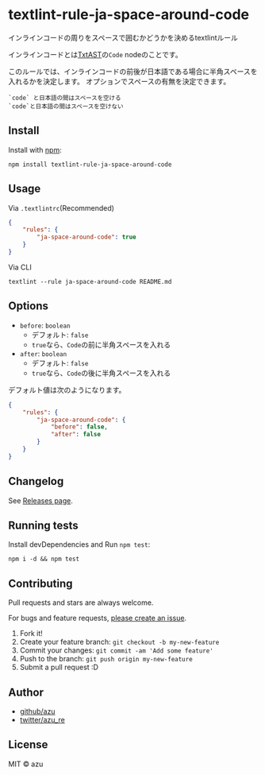 # textlint-rule-ja-space-around-code

インラインコードの周りをスペースで囲むかどうかを決めるtextlintルール

インラインコードとは[TxtAST](https://github.com/textlint/textlint/blob/master/docs/txtnode.md "TxtAST")の`Code` nodeのことです。

このルールでは、インラインコードの前後が日本語である場合に半角スペースを入れるかを決定します。
オプションでスペースの有無を決定できます。

    `code` と日本語の間はスペースを空ける
    `code`と日本語の間はスペースを空けない

## Install

Install with [npm](https://www.npmjs.com/):

    npm install textlint-rule-ja-space-around-code

## Usage

Via `.textlintrc`(Recommended)

```json
{
    "rules": {
        "ja-space-around-code": true
    }
}
```

Via CLI

```
textlint --rule ja-space-around-code README.md
```


## Options

- `before`: `boolean`
    - デフォルト: `false`
    - `true`なら、`Code`の前に半角スペースを入れる
- `after`: `boolean`
    - デフォルト: `false`
    - `true`なら、`Code`の後に半角スペースを入れる

デフォルト値は次のようになります。

```json
{
    "rules": {
        "ja-space-around-code": {
            "before": false,
            "after": false
        }
    }
}
```

## Changelog

See [Releases page](https://github.com/textlint-ja/textlint-rule-spacing/releases).

## Running tests

Install devDependencies and Run `npm test`:

    npm i -d && npm test

## Contributing

Pull requests and stars are always welcome.

For bugs and feature requests, [please create an issue](https://github.com/textlint-ja/textlint-rule-spacing/issues).

1. Fork it!
2. Create your feature branch: `git checkout -b my-new-feature`
3. Commit your changes: `git commit -am 'Add some feature'`
4. Push to the branch: `git push origin my-new-feature`
5. Submit a pull request :D

## Author

- [github/azu](https://github.com/azu)
- [twitter/azu_re](https://twitter.com/azu_re)

## License

MIT © azu
